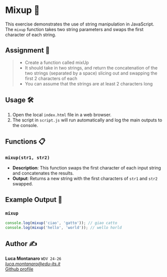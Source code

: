 # Mixup 🔄

This exercise demonstrates the use of string manipulation in JavaScript. The `mixup` function takes two string parameters and swaps the first character of each string.

## Assignment 📝

> - Create a function called mixUp
> - It should take in two strings, and return the concatenation of the two strings (separated by a
space) slicing out and swapping the first 2 characters of each
> - You can assume that the strings are at least 2 characters long


## Usage 🛠️

1. Open the local `index.html` file in a web browser.
2. The script in `script.js` will run automatically and log the main outputs to the console.

## Functions 📋

### `mixup(str1, str2)`

- **Description**: This function swaps the first character of each input string and concatenates the results.
- **Output**: Returns a new string with the first characters of `str1` and `str2` swapped.

## Example Output 📜

### `mixup`

```javascript
console.log(mixup('ciao', 'gatto')); // giao catto
console.log(mixup('hello', 'world')); // wello horld
```

## Author ✍️

**Luca Montanaro** `WDV 24-26`  
*luca.montanaro@edu-its.it*  
[Github profile](https://github.com/LucaM0nt)